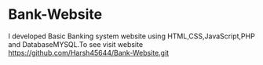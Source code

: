# Bank-Website
I developed Basic Banking system  website using HTML,CSS,JavaScript,PHP and DatabaseMYSQL.To see visit website https://github.com/Harsh45644/Bank-Website.git
